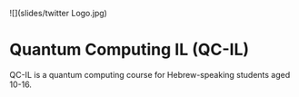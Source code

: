 ![](slides/twitter Logo.jpg)
# Quantum Computing IL (QC-IL)


QC-IL is a quantum computing course for Hebrew-speaking students aged 10-16.  
